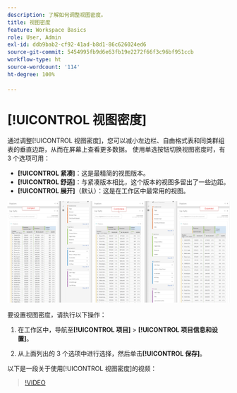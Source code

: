 ```yaml
---
description: 了解如何调整视图密度。
title: 视图密度
feature: Workspace Basics
role: User, Admin
exl-id: ddb9bab2-cf92-41ad-b8d1-86c626024ed6
source-git-commit: 5454995fb9d6e63fb19e2272f66f3c96bf951ccb
workflow-type: ht
source-wordcount: '114'
ht-degree: 100%

---
```


# [!UICONTROL 视图密度]

通过调整[!UICONTROL 视图密度]，您可以减小左边栏、自由格式表和同类群组表的垂直边距，从而在屏幕上查看更多数据。 使用单选按钮切换视图密度时，有 3 个选项可用：

- **[!UICONTROL 紧凑]**：这是最精简的视图版本。
- **[!UICONTROL 舒适]**：与紧凑版本相比，这个版本的视图多留出了一些边距。
- **[!UICONTROL 展开]**（默认）：这是在工作区中最常用的视图。

![](assets/view-density.png)

要设置视图密度，请执行以下操作：

1. 在工作区中，导航至&#x200B;**[!UICONTROL 项目]** > **[!UICONTROL 项目信息和设置]**。

1. 从上面列出的 3 个选项中进行选择，然后单击&#x200B;**[!UICONTROL 保存]**。

以下是一段关于使用[!UICONTROL 视图密度]的视频：

>[!VIDEO](https://video.tv.adobe.com/v/25963/?quality=12)
